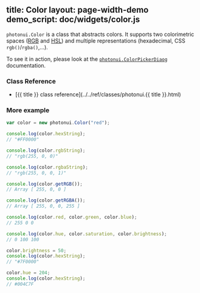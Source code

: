 title: Color
layout: page-width-demo
demo_script: doc/widgets/color.js
---

`photonui.Color` is a class that abstracts colors. It supports two colorimetric spaces ([RGB][] and [HSL][]) and multiple representations (hexadecimal, CSS `rgb()`/`rgba()`,...).

To see it in action, please look at the [`photonui.ColorPickerDiaog`][colorpickerdoc] documentation.


[colorpickerdoc]: colorpickerdialog.html
[RGB]: https://en.wikipedia.org/wiki/RGB_color_model
[HSL]: https://en.wikipedia.org/wiki/HSL_and_HSV


### Class Reference

* [{{ title }} class reference](../../ref/classes/photonui.{{ title }}.html)


### More example

```javascript
var color = new photonui.Color("red");

console.log(color.hexString);
// "#FF0000"

console.log(color.rgbString);
// "rgb(255, 0, 0)"

console.log(color.rgbaString);
// "rgb(255, 0, 0, 1)"

console.log(color.getRGB());
// Array [ 255, 0, 0 ]

console.log(color.getRGBA());
// Array [ 255, 0, 0, 255 ]

console.log(color.red, color.green, color.blue);
// 255 0 0

console.log(color.hue, color.saturation, color.brightness);
// 0 100 100

color.brightness = 50;
console.log(color.hexString);
// "#7F0000"

color.hue = 204;
console.log(color.hexString);
// #004C7F
```
